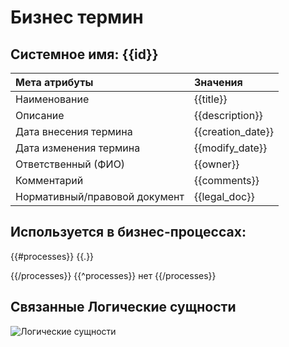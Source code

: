 # Бизнес термин
## Системное имя: {{id}}

Мета атрибуты|Значения
:------------  | :------------
Наименование | {{title}}
Описание | {{description}}
Дата внесения термина | {{creation_date}}
Дата изменения термина | {{modify_date}}
Ответственный (ФИО) |{{owner}}
Комментарий | {{comments}}
Нормативный/правовой документ | {{legal_doc}}

## Используется в бизнес-процессах:
{{#processes}}
{{.}}

{{/processes}}
{{^processes}}
нет
{{/processes}}

## Связанные Логические сущности
![Логические сущности](@entity/seaf.ia.data_objects/registry_by_BT?bt_id={{id}})
